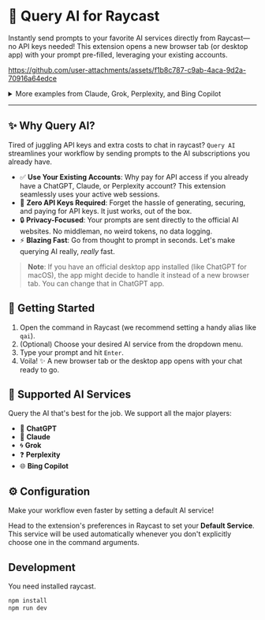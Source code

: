 # 🚀 Query AI for Raycast

Instantly send prompts to your favorite AI services directly from Raycast—no API keys needed\! This extension opens a new browser tab (or desktop app) with your prompt pre-filled, leveraging your existing accounts.


https://github.com/user-attachments/assets/f1b8c787-c9ab-4aca-9d2a-70916a64edce



<details>
<summary>More examples from Claude, Grok, Perplexity, and Bing Copilot</summary>

### Claude


https://github.com/user-attachments/assets/880edf9b-9134-4f4d-9902-a0f245dc7bb5



### Grok


https://github.com/user-attachments/assets/b31a5039-a9a8-4dfb-a0c2-3d79ec064f6d



### Perplexity


https://github.com/user-attachments/assets/ae9c54e1-0cd6-4772-9a89-cd2d3a944e40



### Bing Copilot


https://github.com/user-attachments/assets/7b1af004-4222-42d1-a235-f5771f82d17d



</details>

-----

## ✨ Why Query AI?

Tired of juggling API keys and extra costs to chat in raycast? `Query AI` streamlines your workflow by sending prompts to the AI subscriptions you already have.

  - ✅ **Use Your Existing Accounts**: Why pay for API access if you already have a ChatGPT, Claude, or Perplexity account? This extension seamlessly uses your active web sessions.
  - 🔑 **Zero API Keys Required**: Forget the hassle of generating, securing, and paying for API keys. It just works, out of the box.
  - 🔒 **Privacy-Focused**: Your prompts are sent directly to the official AI websites. No middleman, no weird tokens, no data logging.
  - ⚡ **Blazing Fast**: Go from thought to prompt in seconds. Let's make querying AI really, *really* fast.

> **Note**: If you have an official desktop app installed (like ChatGPT for macOS), the app might decide to handle it instead of a new browser tab. You can change that in ChatGPT app.

## 🏁 Getting Started

1.  Open the command in Raycast (we recommend setting a handy alias like `qai`).
2.  (Optional) Choose your desired AI service from the dropdown menu.
3.  Type your prompt and hit `Enter`.
4.  Voila\! ✨ A new browser tab or the desktop app opens with your chat ready to go.

## 🧠 Supported AI Services

Query the AI that's best for the job. We support all the major players:

  - 🤖 **ChatGPT**
  - 🧠 **Claude**
  - 🌀 **Grok**
  - ❓ **Perplexity**
  - 🌐 **Bing Copilot**

## ⚙️ Configuration

Make your workflow even faster by setting a default AI service\!

Head to the extension's preferences in Raycast to set your **Default Service**. This service will be used automatically whenever you don't explicitly choose one in the command arguments.

## Development

You need installed raycast.

```sh
npm install
npm run dev
```

